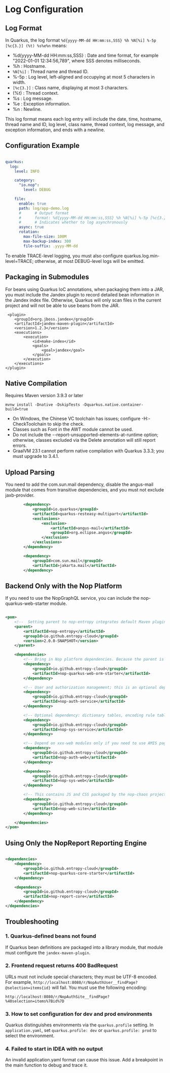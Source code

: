# Log Configuration

## Log Format

In Quarkus, the log format `%d{yyyy-MM-dd HH:mm:ss,SSS} %h %N[%i] %-5p [%c{3.}] (%t) %s%e%n` means:

- %d{yyyy-MM-dd HH:mm:ss,SSS} : Date and time format, for example "2022-01-01 12:34:56,789", where SSS denotes milliseconds.
- %h : Hostname.
- `%N[%i]` : Thread name and thread ID.
- %-5p : Log level, left-aligned and occupying at most 5 characters in width.
- `[%c{3.}]` : Class name, displaying at most 3 characters.
- (%t) : Thread context.
- %s : Log message.
- %e : Exception information.
- %n : Newline.

This log format means each log entry will include the date, time, hostname, thread name and ID, log level, class name, thread context, log message, and exception information, and ends with a newline.

## Configuration Example

```yaml

quarkus:
  log:
    level: INFO

    category:
      "io.nop":
        level: DEBUG

    file:
      enable: true
      path: log/app-demo.log
      #      # Output format
      #      format: %d{yyyy-MM-dd HH:mm:ss,SSS} %h %N[%i] %-5p [%c{3.}] (%t) %s%e%n
      #      # Indicates whether to log asynchronously
      async: true
      rotation:
        max-file-size: 100M
        max-backup-index: 300
        file-suffix: .yyyy-MM-dd

```

To enable TRACE-level logging, you must also configure quarkus.log.min-level=TRACE; otherwise, at most DEBUG-level logs will be emitted.

## Packaging in Submodules

For beans using Quarkus IoC annotations, when packaging them into a JAR, you must include the Jandex plugin to record detailed bean information in the Jandex index file. Otherwise, Quarkus will only scan files in the current project and will not be able to use beans from the JAR.

```
 <plugin>
    <groupId>org.jboss.jandex</groupId>
    <artifactId>jandex-maven-plugin</artifactId>
    <version>1.2.3</version>
    <executions>
        <execution>
            <id>make-index</id>
            <goals>
                <goal>jandex</goal>
            </goals>
        </execution>
    </executions>
</plugin>
```

## Native Compilation

Requires Maven version 3.9.3 or later

```
mvnw install -Dnative -DskipTests -Dquarkus.native.container-build=true
```

- On Windows, the Chinese VC toolchain has issues; configure -H:-CheckToolchain to skip the check.
- Classes such as Font in the AWT module cannot be used.
- Do not include the --report-unsupported-elements-at-runtime option; otherwise, classes excluded via the Delete annotation will still report errors.
- GraalVM 23.1 cannot perform native compilation with Quarkus 3.3.3; you must upgrade to 3.4.1.

## Upload Parsing

You need to add the com.sun.mail dependency, disable the angus-mail module that comes from transitive dependencies, and you must not exclude jaxb-provider.

```xml
        <dependency>
            <groupId>io.quarkus</groupId>
            <artifactId>quarkus-resteasy-multipart</artifactId>
            <exclusions>
                <exclusion>
                    <artifactId>angus-mail</artifactId>
                    <groupId>org.eclipse.angus</groupId>
                </exclusion>
            </exclusions>
        </dependency>

        <dependency>
            <groupId>com.sun.mail</groupId>
            <artifactId>jakarta.mail</artifactId>
        </dependency>
```

## Backend Only with the Nop Platform

If you need to use the NopGraphQL service, you can include the nop-quarkus-web-starter module.

```xml

<pom>
    <!--  Setting parent to nop-entropy integrates default Maven plugins and default dependency management configuration -->
    <parent>
        <artifactId>nop-entropy</artifactId>
        <groupId>io.github.entropy-cloud</groupId>
        <version>2.0.0-SNAPSHOT</version>
    </parent>

    <dependencies>
        <!-- Bring in Nop platform dependencies. Because the parent is set to nop-entropy, you don't need to specify explicit version numbers here -->
        <dependency>
            <groupId>io.github.entropy-cloud</groupId>
            <artifactId>nop-quarkus-web-orm-starter</artifactId>
        </dependency>

        <!-- User and authorization management; this is an optional dependency -->
        <dependency>
            <groupId>io.github.entropy-cloud</groupId>
            <artifactId>nop-auth-service</artifactId>
        </dependency>

        <!-- Optional dependency: dictionary tables, encoding rule table, extended field table, global sequence table, etc. -->
        <dependency>
            <groupId>io.github.entropy-cloud</groupId>
            <artifactId>nop-sys-service</artifactId>
        </dependency>

        <!-- Depend on xxx-web modules only if you need to use AMIS pages generated by the Nop platform -->
        <dependency>
            <groupId>io.github.entropy-cloud</groupId>
            <artifactId>nop-auth-web</artifactId>
        </dependency>

        <dependency>
            <groupId>io.github.entropy-cloud</groupId>
            <artifactId>nop-sys-web</artifactId>
        </dependency>

        <!-- This contains JS and CSS packaged by the nop-chaos project. It provides the frontend menu framework including login pages, etc. If you implement the frontend yourself, you can omit this module -->
        <dependency>
            <groupId>io.github.entropy-cloud</groupId>
            <artifactId>nop-web-site</artifactId>
        </dependency>

    </dependencies>
</pom>
```

## Using Only the NopReport Reporting Engine

```xml

<dependencies>
    <dependency>
        <groupId>io.github.entropy-cloud</groupId>
        <artifactId>nop-quarkus-core-starter</artifactId>
    </dependency>

    <dependency>
        <groupId>io.github.entropy-cloud</groupId>
        <artifactId>nop-report-core</artifactId>
    </dependency>
</dependencies>
```

## Troubleshooting

### 1. Quarkus-defined beans not found
If Quarkus bean definitions are packaged into a library module, that module must configure the `jandex-maven-plugin`.

### 2. Frontend request returns 400 BadRequest
URLs must not include special characters; they must be UTF-8 encoded. For example, `http://localhost:8080/r/NopAuthUser__findPage?@selection=items{id}` will fail.
You must use the following encoding:
```
http://localhost:8080/r/NopAuthSite__findPage?%40selection=items%7Bid%7D
```

### 3. How to set configuration for dev and prod environments
Quarkus distinguishes environments via the `quarkus.profile` setting. In `application.yaml`, set `quarkus.profile: dev` or `quarkus.profile: prod` to select the environment.

### 4. Failed to start in IDEA with no output
An invalid application.yaml format can cause this issue. Add a breakpoint in the main function to debug and trace it.
<!-- SOURCE_MD5:d405b9f7b73e8bc0f59d1577245172d7-->
